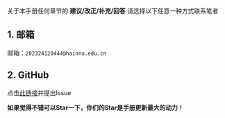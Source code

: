 关于本手册任何章节的 **建议/改正/补充/回答** 请选择以下任意一种方式联系笔者

## 1. 邮箱

邮箱：```202324120444@hainnu.edu.cn```

## 2. GitHub

点击[此链接](https://github.com/Freakz3z/HNNU-IC-Manual)并提出Issue

**如果觉得不错可以Star一下，你们的Star是手册更新最大的动力！**